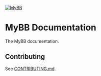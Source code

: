 [![MyBB](https://raw.github.com/mybb/mybb/feature/images/logo.png "MyBB")](https://www.mybb.com "MyBB")
# MyBB Documentation

The MyBB documentation.

## Contributing

See [CONTRIBUTING.md](/CONTRIBUTING.md).
